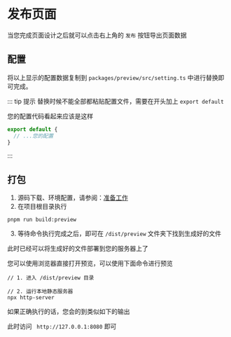 # 发布页面

当您完成页面设计之后就可以点击右上角的 `发布` 按钮导出页面数据

<zoom-img src='https://tva1.sinaimg.cn/large/008d89Swgy1h5fjjbf22nj30um0l37cc.jpg' />

## 配置

将以上显示的配置数据复制到 `packages/preview/src/setting.ts` 中进行替换即可完成。

::: tip 提示
替换时候不能全部都粘贴配置文件，需要在开头加上 `export default `

您的配置代码看起来应该是这样

```javascript
export default {
  // ...您的配置
}
```

:::

## 打包

1. 源码下载、环境配置，请参阅：[准备工作](../development/prepare)
2. 在项目根目录执行

```shell
pnpm run build:preview
```

3. 等待命令执行完成之后，即可在 `/dist/preview` 文件夹下找到生成好的文件

此时已经可以将生成好的文件部署到您的服务器上了

您可以使用浏览器直接打开预览，可以使用下面命令进行预览

```shell
// 1. 进入 /dist/preview 目录

// 2. 运行本地静态服务器
npx http-server
```

如果正确执行的话，您会的到类似如下的输出

<zoom-img src='https://tva1.sinaimg.cn/large/008d89Swgy1h5fjwmpwvsj30ef0akju6.jpg' />

此时访问 ` http://127.0.0.1:8080` 即可

<zoom-img src='https://tva1.sinaimg.cn/large/008d89Swgy1h5fjxxwyl1j30in0q1tet.jpg' />
